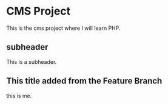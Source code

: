 # CMS Project

This is the cms project where I will learn PHP.

## subheader

This is a subheader.

## This title added from the Feature Branch

this is me.
